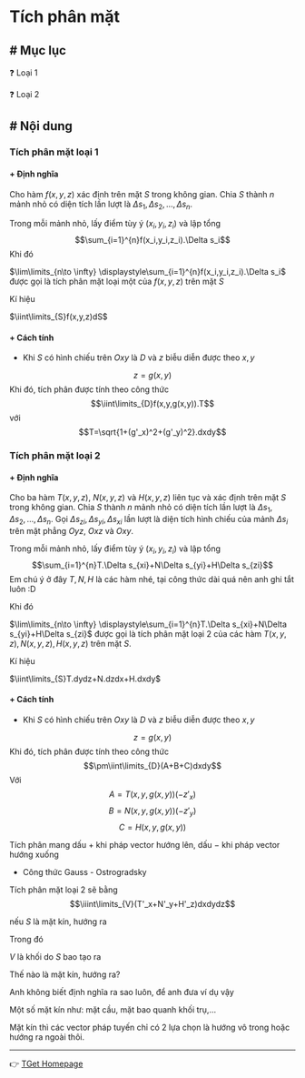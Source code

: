 # Tích phân mặt
## # Mục lục
:question: Loại 1

:question: Loại 2

## # Nội dung
### Tích phân mặt loại 1
#### + Định nghĩa
Cho hàm $f(x,y,z)$ xác định trên mặt $S$ trong không gian. Chia $S$ thành $n$ mảnh nhỏ có diện tích lần lượt là $\Delta s_1,\Delta s_2,...,\Delta s_n$.

Trong mỗi mảnh nhỏ, lấy điểm tùy ý $(x_i,y_i,z_i)$ và lập tổng
$$\sum_{i=1}^{n}f(x_i,y_i,z_i).\Delta s_i$$
Khi đó

$\lim\limits_{n\to \infty} \displaystyle\sum_{i=1}^{n}f(x_i,y_i,z_i).\Delta s_i$ được gọi là tích phân mặt loại một của $f(x,y,z)$ trên mặt $S$

Kí hiệu

$\iint\limits_{S}f(x,y,z)dS$

#### + Cách tính
- Khi $S$ có hình chiếu trên $Oxy$ là $D$ và $z$ biễu diễn được theo $x,y$

$$z=g(x,y)$$
Khi đó, tích phân được tính theo công thức
$$\iint\limits_{D}f(x,y,g(x,y)).T$$
với
$$T=\sqrt{1+(g'_x)^2+(g'_y)^2}.dxdy$$

### Tích phân mặt loại 2
#### + Định nghĩa
Cho ba hàm $T(x,y,z)$, $N(x,y,z)$ và $H(x,y,z)$ liên tục và xác định trên mặt $S$ trong không gian. Chia $S$ thành $n$ mảnh nhỏ có diện tích lần lượt là $\Delta s_1,\Delta s_2,...,\Delta s_n$. Gọi $\Delta s_{zi},\Delta s_{yi},\Delta s_{xi}$ lần lượt là diện tích hình chiếu của mảnh $\Delta s_i$ trên mặt phẳng $Oyz$, $Oxz$ và $Oxy$.

Trong mỗi mảnh nhỏ, lấy điểm tùy ý $(x_i,y_i,z_i)$ và lập tổng
$$\sum_{i=1}^{n}T.\Delta s_{xi}+N\Delta s_{yi}+H\Delta s_{zi}$$
Em chú ý ở đây $T,N,H$ là các hàm nhé, tại công thức dài quá nên anh ghi tắt luôn :D

Khi đó

$\lim\limits_{n\to \infty} \displaystyle\sum_{i=1}^{n}T.\Delta s_{xi}+N\Delta s_{yi}+H\Delta s_{zi}$ được gọi là tích phân mặt loại 2 của các hàm $T(x,y,z), N(x,y,z), H(x,y,z)$ trên mặt $S$.

Kí hiệu

$\iint\limits_{S}T.dydz+N.dzdx+H.dxdy$

#### + Cách tính
- Khi $S$ có hình chiếu trên $Oxy$ là $D$ và $z$ biễu diễn được theo $x,y$

$$z=g(x,y)$$
Khi đó, tích phân được tính theo công thức
$$\pm\iint\limits_{D}(A+B+C)dxdy$$
Với
$$A=T(x,y,g(x,y))(-z'_x)$$
$$B=N(x,y,g(x,y))(-z'_y)$$
$$C=H(x,y,g(x,y))$$

Tích phân mang dấu $+$ khi pháp vector hướng lên, dấu $-$ khi pháp vector hướng xuống

- Công thức Gauss - Ostrogradsky

Tích phân mặt loại 2 sẽ bằng
$$\iiint\limits_{V}(T'_x+N'_y+H'_z)dxdydz$$

nếu $S$ là mặt kín, hướng ra

Trong đó

$V$ là khối do $S$ bao tạo ra

Thế nào là mặt kín, hướng ra?

Anh không biết định nghĩa ra sao luôn, để anh đưa ví dụ vậy

Một số mặt kín như: mặt cầu, mặt bao quanh khối trụ,...

Mặt kín thì các vector pháp tuyến chỉ có 2 lựa chọn là hướng vô trong hoặc hướng ra ngoài thôi.

___
:point_right: [TGet Homepage](/#vi-tích-phân-a2-calculus-a2)
